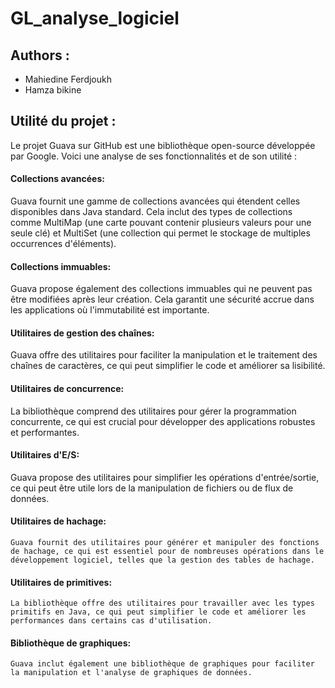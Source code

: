 # GL_analyse_logiciel






## Authors :
- Mahiedine Ferdjoukh
- Hamza bikine





## Utilité du projet : 

Le projet Guava sur GitHub est une bibliothèque open-source développée par Google. Voici une analyse de ses fonctionnalités et de son utilité : 

#### Collections avancées:

 Guava fournit une gamme de collections avancées qui étendent celles disponibles dans Java standard. Cela inclut des types de collections comme MultiMap (une carte pouvant contenir plusieurs valeurs pour une seule clé) et MultiSet (une collection qui permet le stockage de multiples occurrences d'éléments).

 #### Collections immuables:
 
  Guava propose également des collections immuables qui ne peuvent pas être modifiées après leur création. Cela garantit une sécurité accrue dans les applications où l'immutabilité est importante.

 #### Utilitaires de gestion des chaînes:
 
  Guava offre des utilitaires pour faciliter la manipulation et le traitement des chaînes de caractères, ce qui peut simplifier le code et améliorer sa lisibilité.

#### Utilitaires de concurrence:

   La bibliothèque comprend des utilitaires pour gérer la programmation concurrente, ce qui est crucial pour développer des applications robustes et performantes.

#### Utilitaires d'E/S:

   Guava propose des utilitaires pour simplifier les opérations d'entrée/sortie, ce qui peut être utile lors de la manipulation de fichiers ou de flux de données.

#### Utilitaires de hachage:

    Guava fournit des utilitaires pour générer et manipuler des fonctions de hachage, ce qui est essentiel pour de nombreuses opérations dans le développement logiciel, telles que la gestion des tables de hachage.

#### Utilitaires de primitives:
   
    La bibliothèque offre des utilitaires pour travailler avec les types primitifs en Java, ce qui peut simplifier le code et améliorer les performances dans certains cas d'utilisation.

#### Bibliothèque de graphiques:
 
    Guava inclut également une bibliothèque de graphiques pour faciliter la manipulation et l'analyse de graphiques de données.












